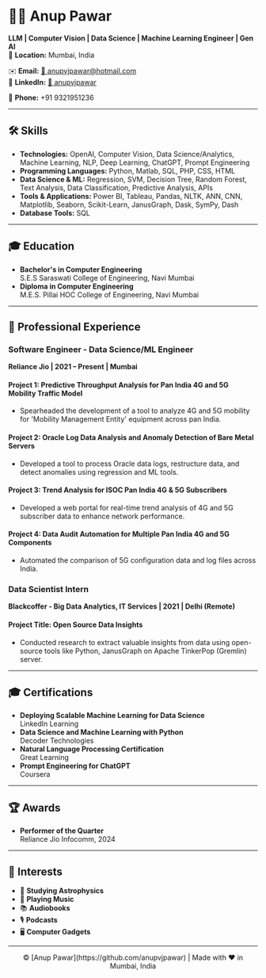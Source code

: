 # 👨‍💻 Anup Pawar

**LLM | Computer Vision | Data Science | Machine Learning Engineer | Gen AI**  
📍 **Location:** Mumbai, India 

✉️ **Email:** [📧 anupvjpawar@hotmail.com](mailto:anupvjpawar@hotmail.com)  
🔗 **LinkedIn:** [🔗 anupvjpawar](https://linkedin.com/in/anupvjpawar)  

📱 **Phone:** +91 9321951236  


---

## 🛠️ **Skills**
- **Technologies:** OpenAI, Computer Vision, Data Science/Analytics, Machine Learning, NLP, Deep Learning, ChatGPT, Prompt Engineering
- **Programming Languages:** Python, Matlab, SQL, PHP, CSS, HTML
- **Data Science & ML:** Regression, SVM, Decision Tree, Random Forest, Text Analysis, Data Classification, Predictive Analysis, APIs
- **Tools & Applications:** Power BI, Tableau, Pandas, NLTK, ANN, CNN, Matplotlib, Seaborn, Scikit-Learn, JanusGraph, Dask, SymPy, Dash
- **Database Tools:** SQL

---

## 🎓 **Education**
- **Bachelor's in Computer Engineering**  
  S.E.S Saraswati College of Engineering, Navi Mumbai
- **Diploma in Computer Engineering**  
  M.E.S. Pillai HOC College of Engineering, Navi Mumbai

---

## 💼 **Professional Experience**

### **Software Engineer - Data Science/ML Engineer**  
**Reliance Jio | 2021 – Present | Mumbai**

#### **Project 1: Predictive Throughput Analysis for Pan India 4G and 5G Mobility Traffic Model**
- Spearheaded the development of a tool to analyze 4G and 5G mobility for 'Mobility Management Entity' equipment across pan India.


#### **Project 2: Oracle Log Data Analysis and Anomaly Detection of Bare Metal Servers**
- Developed a tool to process Oracle data logs, restructure data, and detect anomalies using regression and ML tools.


#### **Project 3: Trend Analysis for ISOC Pan India 4G & 5G Subscribers**
- Developed a web portal for real-time trend analysis of 4G and 5G subscriber data to enhance network performance.


#### **Project 4: Data Audit Automation for Multiple Pan India 4G and 5G Components**
- Automated the comparison of 5G configuration data and log files across India.


### **Data Scientist Intern**  
**Blackcoffer - Big Data Analytics, IT Services | 2021 | Delhi (Remote)**

#### **Project Title: Open Source Data Insights**
- Conducted research to extract valuable insights from data using open-source tools like Python, JanusGraph on Apache TinkerPop (Gremlin) server. 

---

## 🎓 **Certifications**
- **Deploying Scalable Machine Learning for Data Science**  
  LinkedIn Learning
- **Data Science and Machine Learning with Python**  
  Decoder Technologies
- **Natural Language Processing Certification**  
  Great Learning
- **Prompt Engineering for ChatGPT**  
  Coursera

---

## 🏆 **Awards**
- **Performer of the Quarter**  
  Reliance Jio Infocomm, 2024

---

## 🎯 **Interests**
- 🌌 **Studying Astrophysics**
- 🎵 **Playing Music**
- 📚 **Audiobooks**
- 🎙️ **Podcasts**
- 🖥️ **Computer Gadgets**

---

<div align="center">
    © [Anup Pawar](https://github.com/anupvjpawar) | Made with ❤️ in Mumbai, India
</div>
